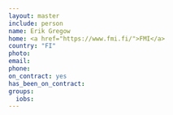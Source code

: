 ```yaml
---
layout: master
include: person
name: Erik Gregow
home: <a href="https://www.fmi.fi/">FMI</a>
country: "FI"
photo:
email:
phone:
on_contract: yes
has_been_on_contract:
groups:
  iobs:
---
```

